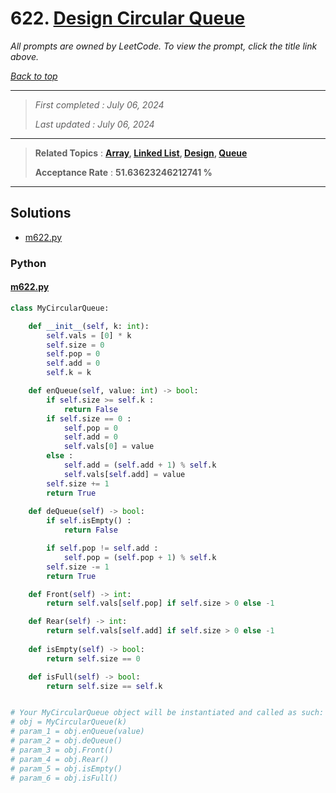 # 622. [Design Circular Queue](<https://leetcode.com/problems/design-circular-queue>)

*All prompts are owned by LeetCode. To view the prompt, click the title link above.*

*[Back to top](<../README.md>)*

------

> *First completed : July 06, 2024*
>
> *Last updated : July 06, 2024*

------

> **Related Topics** : **[Array](<by_topic/Array.md>), [Linked List](<by_topic/Linked List.md>), [Design](<by_topic/Design.md>), [Queue](<by_topic/Queue.md>)**
>
> **Acceptance Rate** : **51.63623246212741 %**

------

## Solutions

- [m622.py](<../my-submissions/m622.py>)
### Python
#### [m622.py](<../my-submissions/m622.py>)
```Python
class MyCircularQueue:

    def __init__(self, k: int):
        self.vals = [0] * k
        self.size = 0
        self.pop = 0
        self.add = 0
        self.k = k

    def enQueue(self, value: int) -> bool:
        if self.size >= self.k :
            return False
        if self.size == 0 :
            self.pop = 0
            self.add = 0
            self.vals[0] = value
        else :
            self.add = (self.add + 1) % self.k
            self.vals[self.add] = value
        self.size += 1
        return True
        
    def deQueue(self) -> bool:
        if self.isEmpty() :
            return False

        if self.pop != self.add :
            self.pop = (self.pop + 1) % self.k
        self.size -= 1
        return True

    def Front(self) -> int:
        return self.vals[self.pop] if self.size > 0 else -1

    def Rear(self) -> int:
        return self.vals[self.add] if self.size > 0 else -1
        
    def isEmpty(self) -> bool:
        return self.size == 0

    def isFull(self) -> bool:
        return self.size == self.k


# Your MyCircularQueue object will be instantiated and called as such:
# obj = MyCircularQueue(k)
# param_1 = obj.enQueue(value)
# param_2 = obj.deQueue()
# param_3 = obj.Front()
# param_4 = obj.Rear()
# param_5 = obj.isEmpty()
# param_6 = obj.isFull()
```

